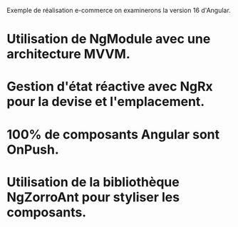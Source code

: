 Exemple de réalisation e-commerce on examinerons la version 16 d'Angular.

# Utilisation de NgModule avec une architecture MVVM.
# Gestion d'état réactive avec NgRx pour la devise et l'emplacement.
# 100% de composants Angular sont OnPush.
# Utilisation de la bibliothèque NgZorroAnt pour styliser les composants.
